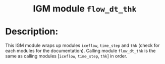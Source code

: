 
### <h1 align="center" id="title">IGM module `flow_dt_thk` </h1>

# Description:

This IGM module wraps up modules `iceflow`, `time_step` and `thk` (check for each modules for the documentation). Calling module `flow_dt_thk` is the same as calling modules [`iceflow`, `time_step`, `thk`] in order.
